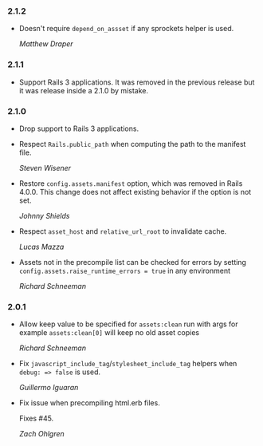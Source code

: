 ### 2.1.2

*   Doesn't require `depend_on_assset` if any sprockets helper is used.

    *Matthew Draper*

### 2.1.1

*   Support Rails 3 applications. It was removed in the previous release
    but it was release inside a 2.1.0 by mistake.

### 2.1.0

*   Drop support to Rails 3 applications.

*   Respect `Rails.public_path` when computing the path to the manifest file.

    *Steven Wisener*

*   Restore `config.assets.manifest` option, which was removed in Rails 4.0.0.
    This change does not affect existing behavior if the option is not set.

    *Johnny Shields*

*   Respect `asset_host` and `relative_url_root` to invalidate cache.

    *Lucas Mazza*

*   Assets not in the precompile list can be checked for errors by setting
    `config.assets.raise_runtime_errors = true` in any environment

    *Richard Schneeman*


### 2.0.1

*   Allow keep value to be specified for `assets:clean` run with args
    for example `assets:clean[0]` will keep no old asset copies

    *Richard Schneeman*

*   Fix `javascript_include_tag`/`stylesheet_include_tag` helpers when `debug: => false` is used.

    *Guillermo Iguaran*

*   Fix issue when precompiling html.erb files.

    Fixes #45.

    *Zach Ohlgren*
